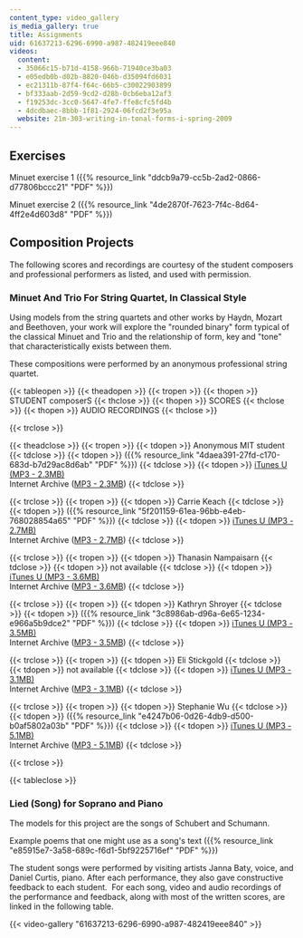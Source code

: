 ```yaml
---
content_type: video_gallery
is_media_gallery: true
title: Assignments
uid: 61637213-6296-6990-a987-482419eee840
videos:
  content:
  - 35066c15-b71d-4158-966b-71940ce3ba03
  - e05edb0b-d02b-8820-046b-d35094fd6031
  - ec21311b-87f4-f64c-66b5-c30022903899
  - bf333aab-2d59-9cd2-d28b-0cb6eba12af3
  - f19253dc-3cc0-5647-4fe7-ffe8cfc5fd4b
  - 4dcdbaec-8bbb-1f81-2924-06fcd2f3e95a
  website: 21m-303-writing-in-tonal-forms-i-spring-2009
---
```


Exercises
---------

Minuet exercise 1 ({{% resource_link "ddcb9a79-cc5b-2ad2-0866-d77806bccc21" "PDF" %}})

Minuet exercise 2 ({{% resource_link "4de2870f-7623-7f4c-8d64-4ff2e4d603d8" "PDF" %}})

Composition Projects
--------------------

The following scores and recordings are courtesy of the student composers and professional performers as listed, and used with permission.

### Minuet And Trio For String Quartet, In Classical Style

Using models from the string quartets and other works by Haydn, Mozart and Beethoven, your work will explore the "rounded binary" form typical of the classical Minuet and Trio and the relationship of form, key and "tone" that characteristically exists between them.

These compositions were performed by an anonymous professional string quartet.

{{< tableopen >}}
{{< theadopen >}}
{{< tropen >}}
{{< thopen >}}
STUDENT composerS
{{< thclose >}}
{{< thopen >}}
SCORES
{{< thclose >}}
{{< thopen >}}
AUDIO RECORDINGS
{{< thclose >}}

{{< trclose >}}

{{< theadclose >}}
{{< tropen >}}
{{< tdopen >}}
Anonymous MIT student
{{< tdclose >}}
{{< tdopen >}}
({{% resource_link "4daea391-27fd-c170-683d-b7d29ac8d6ab" "PDF" %}})
{{< tdclose >}}
{{< tdopen >}}
[iTunes U (MP3 - 2.3MB)](https://itunes.apple.com/us/itunes-u/id354869194)  
Internet Archive ([MP3 - 2.3MB](http://www.archive.org/download/MIT21M.303S09/assn_sq_anon.mp3))
{{< tdclose >}}

{{< trclose >}}
{{< tropen >}}
{{< tdopen >}}
Carrie Keach
{{< tdclose >}}
{{< tdopen >}}
({{% resource_link "5f201159-61ea-96bb-e4eb-768028854a65" "PDF" %}})
{{< tdclose >}}
{{< tdopen >}}
[iTunes U (MP3 - 2.7MB)](https://itunes.apple.com/us/itunes-u/id354869194)  
Internet Archive ([MP3 - 2.7MB](http://www.archive.org/download/MIT21M.303S09/assn_sq_keach.mp3))
{{< tdclose >}}

{{< trclose >}}
{{< tropen >}}
{{< tdopen >}}
Thanasin Nampaisarn
{{< tdclose >}}
{{< tdopen >}}
not available
{{< tdclose >}}
{{< tdopen >}}
[iTunes U (MP3 - 3.6MB)](https://itunes.apple.com/us/itunes-u/id354869194)  
Internet Archive ([MP3 - 3.6MB](http://www.archive.org/download/MIT21M.303S09/assn_sq_nampaisarn.mp3))
{{< tdclose >}}

{{< trclose >}}
{{< tropen >}}
{{< tdopen >}}
Kathryn Shroyer
{{< tdclose >}}
{{< tdopen >}}
({{% resource_link "3c8986ab-d96a-6e65-1234-e966a5b9dce2" "PDF" %}})
{{< tdclose >}}
{{< tdopen >}}
[iTunes U (MP3 - 3.5MB)](https://itunes.apple.com/us/itunes-u/id354869194)  
Internet Archive ([MP3 - 3.5MB](http://www.archive.org/download/MIT21M.303S09/assn_sq_shroyer.mp3))
{{< tdclose >}}

{{< trclose >}}
{{< tropen >}}
{{< tdopen >}}
Eli Stickgold
{{< tdclose >}}
{{< tdopen >}}
not available
{{< tdclose >}}
{{< tdopen >}}
[iTunes U (MP3 - 3.1MB)](https://itunes.apple.com/us/itunes-u/id354869194)  
Internet Archive ([MP3 - 3.1MB](http://www.archive.org/download/MIT21M.303S09/assn_sq_stickgold.mp3))
{{< tdclose >}}

{{< trclose >}}
{{< tropen >}}
{{< tdopen >}}
Stephanie Wu
{{< tdclose >}}
{{< tdopen >}}
({{% resource_link "e4247b06-0d26-4db9-d500-b0af5802a03b" "PDF" %}})
{{< tdclose >}}
{{< tdopen >}}
[iTunes U (MP3 - 5.1MB)](https://itunes.apple.com/us/itunes-u/id354869194)  
Internet Archive ([MP3 - 5.1MB](http://www.archive.org/download/MIT21M.303S09/assn_sq_wu.mp3))
{{< tdclose >}}

{{< trclose >}}

{{< tableclose >}}

### Lied (Song) for Soprano and Piano

The models for this project are the songs of Schubert and Schumann.

Example poems that one might use as a song's text ({{% resource_link "e85915e7-3a58-689c-f6d1-5bf9225716ef" "PDF" %}})

The student songs were performed by visiting artists Janna Baty, voice, and Daniel Curtis, piano. After each performance, they also gave constructive feedback to each student.  For each song, video and audio recordings of the performance and feedback, along with most of the written scores, are linked in the following table.

{{< video-gallery "61637213-6296-6990-a987-482419eee840" >}}

